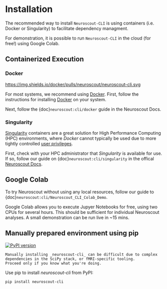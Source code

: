 # Installation

The recommended way to install `Neuroscout-CLI` is using containers (i.e. Docker or Singularity) to facilitate dependency managment.

For demonstration, it is possible to run `Neuroscout-CLI` in the cloud (for free!) using Google Colab.

## Containerized Execution

### Docker

https://img.shields.io/docker/pulls/neuroscout/neuroscout-cli.svg

For most systems, we recommend using [Docker](https://www.docker.com/resources/what-container). First, follow the instructions for installing [Docker](https://docs.docker.com/engine/install/) on your system.

Next, follow the {doc}`neuroscout:cli/docker` guide in the Neuroscout Docs.

### Singularity

[Singularity](https://sylabs.io/singularity/) containers are a great solution for High Performance Computing (HPC) environments, where _Docker_ cannot typically be used due to more tightly controlled [user privileges](https://researchcomputing.princeton.edu/support/knowledge-base/singularity).

First, check with your HPC administrator that _Singularity_ is available for use. If so, follow our guide on {doc}`neuroscout:cli/singularity` in the offical [Neuroscout Docs](https://neuroscout.org/docs).

## Google Colab

To try Neuroscout without using any local resources, follow our guide to {doc}`neuroscout:cli/Neuroscout_CLI_Colab_Demo`.

Google Colab allows you to execute Jupyer Notebooks for free, using two CPUs for several hours. This should be sufficient for individual Neuroscout analyses. A small demonstration can be run live in ~15 mins. 

## Manually prepared environment using pip

[![PyPI version](https://badge.fury.io/py/neuroscout_cli.svg)](https://badge.fury.io/py/neuroscout_cli)

```{admonition} Danger
Manually installing _neuroscout-cli_ can be difficult due to complex dependencies in the SciPy stack, or fMRI-specific tooling. 
Proceed only if you know what you're doing.
```
Use pip to install _neuroscout-cli_ from PyPI:

    pip install neuroscout-cli
